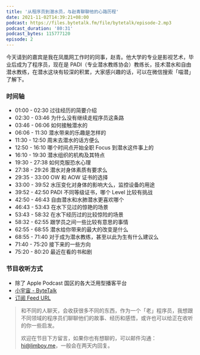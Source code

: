 ```yaml
---
title: '从程序员到潜水员，与赵青聊聊他的心路历程'
date: 2021-11-02T14:39:21+08:00
podcast: https://files.bytetalk.fm/file/bytetalk/episode-2.mp3
podcast_duration: '80:31'
podcast_bytes: 115777120
episode: 2
---
```


今天请到的嘉宾是我在凤凰网工作时的同事，赵青。他大学的专业是影视艺术，毕业后成为了程序员，现在是 PADI（专业潜水教练协会）教练长，技术潜水和自由潜水教练，在潜水这块有较深的积累，大家感兴趣的话，可以在微信搜索「喵潜」了解下。

<!--more-->

### 时间轴

- 01:00 - 02:30 过往经历的简要介绍
- 02:30 - 03:46 为什么没有继续走程序员这条路
- 03:46 - 06:06 如何接触潜水的
- 06:06 - 11:30 潜水带来的乐趣是怎样的
- 11:30 - 12:50 周末去潜水的话方便么
- 12:50 - 16:10 哪个时间点开始全职 Focus 到潜水这件事上的
- 16:10 - 19:30 潜水组织的机构及其特点
- 19:30 - 27:38 如何克服恐水心理
- 27:38 - 29:26 潜水对身体素质有要求么
- 29:35 - 33:00 OW 和 AOW 证书的选择
- 33:00 - 39:52 水压变化对身体的影响大么，监控设备的用途
- 39:52 - 42:50 PADI 不同等级证书，哪个 Level 比较有挑战
- 42:50 - 46:43 自由潜水和水肺潜水更喜欢哪个
- 46:43 - 53:43 在水下见过的惊艳的场景
- 53:43 - 58:32 在水下经历过的比较惊险的场景
- 58:32 - 62:55 跟学员之间一些比较有意思的事情
- 62:55 - 68:55 潜水给你带来的最大的改变是什么
- 68:55 - 71:40 对于成为潜水教练，甚至以此为生有什么建议么
- 71:40 - 75:20 接下来的一些方向
- 75:20 - 80:20 最近在看的书和剧

### 节目收听方式

- 除了 Apple Podcast 国区的各大泛用型播客平台
- [小宇宙 - ByteTalk](https://www.xiaoyuzhoufm.com/podcast/6177bab6b69226ed16a3ed41)
- [订阅 Feed URL](https://bytetalk.fm/index.xml)

> 和不同的人聊天，会收获很多不同的东西，作为一个「老」程序员，我想跟不同领域的程序员们聊聊他们的故事、经历和感悟，或许也可以给正在收听的你一些启发。
>
> 欢迎在节目下方留言，如果你也有想聊的，可以邮件沟通：hi@limboy.me，一般会在两天内回复。
